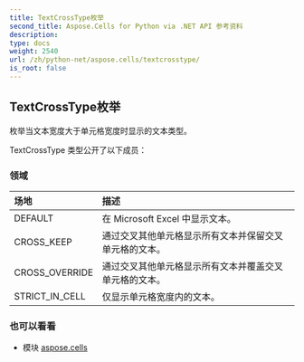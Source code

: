 ```yaml
---
title: TextCrossType枚举
second_title: Aspose.Cells for Python via .NET API 参考资料
description:
type: docs
weight: 2540
url: /zh/python-net/aspose.cells/textcrosstype/
is_root: false
---
```

## TextCrossType枚举
枚举当文本宽度大于单元格宽度时显示的文本类型。



TextCrossType 类型公开了以下成员：

### 领域
|场地|描述|
| :- | :- |
| DEFAULT |在 Microsoft Excel 中显示文本。|
| CROSS_KEEP |通过交叉其他单元格显示所有文本并保留交叉单元格的文本。|
| CROSS_OVERRIDE |通过交叉其他单元格显示所有文本并覆盖交叉单元格的文本。|
| STRICT_IN_CELL |仅显示单元格宽度内的文本。|



### 也可以看看
* 模块 [aspose.cells](..)

